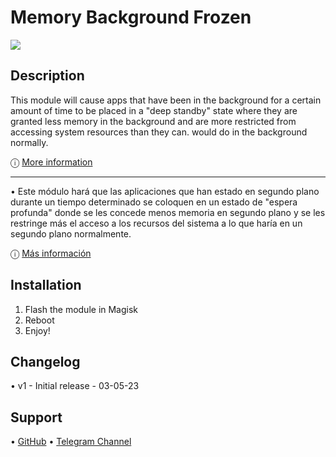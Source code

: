 # Memory Background Frozen

![](https://i.ibb.co/JnHf6Hj/1683117747105.png)

## Description
This module will cause apps that have been in the background for a certain amount of time to be placed in a "deep standby" state where they are granted less memory in the background and are more restricted from accessing system resources than they can. would do in the background normally.

ⓘ [More information](https://t.me/modulemagiskChiase/2336)

--------------------------------------------

• Este módulo hará que las aplicaciones que han estado en segundo plano durante un tiempo determinado se coloquen en un estado de "espera profunda" donde se les concede menos memoria en segundo plano y se les restringe más el acceso a los recursos del sistema a lo que haría en un segundo plano normalmente.

ⓘ [Más información](https://t.me/modulemagiskChiase/2336)

## Installation 
1. Flash the module in Magisk
3. Reboot
4. Enjoy!

## Changelog
• v1 - Initial release - 03-05-23

## Support
• [GitHub](https://github.com/LeanxModulostk/MemoryBackgroundFrozen) 
• [Telegram Channel](https://t.me/modulostk)
